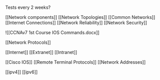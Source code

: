 Tests every 2 weeks?

[[Network components]]
[[Network Topologies]]
[[Common Networks]]
[[Internet Connections]]
[[Network Reliability]]
[[Network Security]]

![[CCNAv7 1st Course IOS Commands.docx]]

[[Network Protocols]]

[[Internet]]
[[Extranet]]
[[Intranet]]

[[Cisco IOS]]
[[Remote Terminal Protocols]]
[[Network Addresses]]

[[ipv4]]
[[ipv6]]

